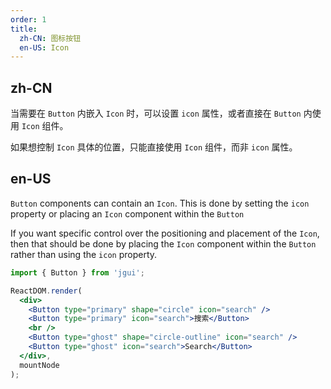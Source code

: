```yaml
---
order: 1
title:
  zh-CN: 图标按钮
  en-US: Icon
---
```


## zh-CN

当需要在 `Button` 内嵌入 `Icon` 时，可以设置 `icon` 属性，或者直接在 `Button` 内使用 `Icon` 组件。

如果想控制 `Icon` 具体的位置，只能直接使用 `Icon` 组件，而非 `icon` 属性。

## en-US

`Button` components can contain an `Icon`. This is done by setting the `icon` property or placing an `Icon` component within the `Button`

If you want specific control over the positioning and placement of the `Icon`, then that should be done by placing the `Icon` component within the `Button` rather than using the `icon` property.

````jsx
import { Button } from 'jgui';

ReactDOM.render(
  <div>
    <Button type="primary" shape="circle" icon="search" />
    <Button type="primary" icon="search">搜索</Button>
    <br />
    <Button type="ghost" shape="circle-outline" icon="search" />
    <Button type="ghost" icon="search">Search</Button>
  </div>,
  mountNode
);
````
